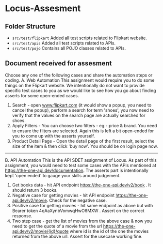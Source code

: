 # Locus-Assesment

## Folder Structure
- `src/test/flipkart` Added all test scripts related to Flipkart website.
- `src/test/apis` Added all test scripts related to APIs.
- `src/test/pojo` Contains all POJO classes related to APIs.


## Document received for assesment
Choose any one of the following cases and share the automation steps or
coding.
A. Web Automation
This assignment would require you to do some things on the Flipkart website. We
intentionally do not want to provide specific test cases to you as we would like to see how
you go about finding asserts for some open-ended cases.
1. Search - open www.flipkart.com (it would show a popup, you need to cancel the popup),
perform a search for term 'shoes', you now need to verify that the values on the search page
are actually searched for shoes.
2. Apply Filters - You can choose two filters - eg - price & brand. You need to ensure the
filters are selected. Again this is left a bit open-ended for you to come up with the asserts
yourself.
3. Product Detail Page - Open the detail page of the first result, select the size of the item &
then click 'buy now'. You should be on login page now.
_________________________________________________________________
B. API Automation
This is the API SDET assignment of Locus. As part of this assignment, you would need to
test some cases with the APIs mentioned at https://the-one-api.dev/documentation. The
asserts part is intentionally kept 'open ended' to gauge your skills around judgement.
1. Get books data - hit API endpoint https://the-one-api.dev/v2/book . It should return 3
books.
2. Negative case for getting movies - hit API endpoint https://the-one-api.dev/v2/movie.
Check for the negative case.
3. Positive case for getting movies - hit same endpoint as above but with Bearer token
4qAaXynbVomwqHwO6MXW . Assert on the correct response.
4. Two step case - get the list of movies from the above case & now you need to get the
quote of a movie from the url https://the-one-api.dev/v2/movie/{id}/quote where id is the id of
the one the movies returned from the above url. Assert for the usecase working fine.
